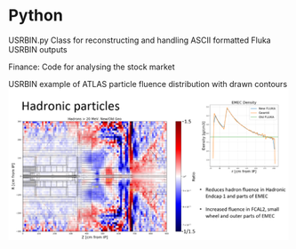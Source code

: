 # Python

USRBIN.py
Class for reconstructing and handling ASCII formatted Fluka USRBIN outputs

Finance:
Code for analysing the stock market

USRBIN example of ATLAS particle fluence distribution with drawn contours
![USRBIN example](USRBINexample.PNG?raw=true)
